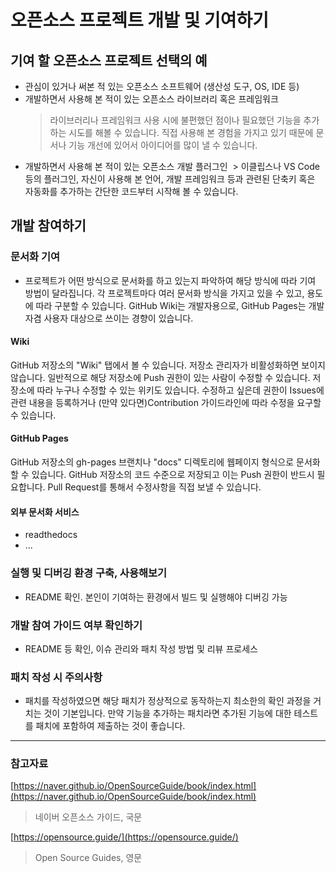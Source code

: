 # 오픈소스 프로젝트 개발 및 기여하기

## 기여 할 오픈소스 프로젝트 선택의 예

- 관심이 있거나 써본 적 있는 오픈소스 소프트웨어 (생산성 도구, OS, IDE 등)
- 개발하면서 사용해 본 적이 있는 오픈소스 라이브러리 혹은 프레임워크
  > 라이브러리나 프레임워크 사용 시에 불편했던 점이나 필요했던 기능을 추가하는 시도를 해볼 수 있습니다. 직접 사용해 본 경험을 가지고 있기 때문에 문서나 기능 개선에 있어서 아이디어를 많이 낼 수 있습니다.
- 개발하면서 사용해 본 적이 있는 오픈소스 개발 플러그인
  > 이클립스나 VS Code 등의 플러그인, 자신이 사용해 본 언어, 개발 프레임워크 등과 관련된 단축키 혹은 자동화를 추가하는 간단한 코드부터 시작해 볼 수 있습니다.

## 개발 참여하기

### 문서화 기여

- 프로젝트가 어떤 방식으로 문서화를 하고 있는지 파악하여 해당 방식에 따라 기여 방법이 달라집니다. 각 프로젝트마다 여러 문서화 방식을 가지고 있을 수 있고, 용도에 따라 구분할 수 있습니다. GitHub Wiki는 개발자용으로, GitHub Pages는 개발자겸 사용자 대상으로 쓰이는 경향이 있습니다.

#### Wiki

GitHub 저장소의 "Wiki" 탭에서 볼 수 있습니다. 저장소 관리자가 비활성화하면 보이지 않습니다. 일반적으로 해당 저장소에 Push 권한이 있는 사람이 수정할 수 있습니다. 저장소에 따라 누구나 수정할 수 있는 위키도 있습니다. 수정하고 싶은데 권한이 Issues에 관련 내용을 등록하거나 (만약 있다면)Contribution 가이드라인에 따라 수정을 요구할 수 있습니다.

#### GitHub Pages

GitHub 저장소의 gh-pages 브랜치나 "docs" 디렉토리에 웹페이지 형식으로 문서화 할 수 있습니다. GitHub 저장소의 코드 수준으로 저장되고 이는 Push 권한이 반드시 필요합니다. Pull Request를 통해서 수정사항을 직접 보낼 수 있습니다.

#### 외부 문서화 서비스

- readthedocs
- ...


### 실행 및 디버깅 환경 구축, 사용해보기

- README 확인. 본인이 기여하는 환경에서 빌드 및 실행해야 디버깅 가능

### 개발 참여 가이드 여부 확인하기

- README 등 확인, 이슈 관리와 패치 작성 방법 및 리뷰 프로세스

### 패치 작성 시 주의사항

- 패치를 작성하였으면 해당 패치가 정상적으로 동작하는지 최소한의 확인 과정을 거치는 것이 기본입니다. 만약 기능을 추가하는 패치라면 추가된 기능에 대한 테스트를 패치에 포함하여 제출하는 것이 좋습니다.


---

### 참고자료

[https://naver.github.io/OpenSourceGuide/book/index.html](https://naver.github.io/OpenSourceGuide/book/index.html)
> 네이버 오픈소스 가이드, 국문

[https://opensource.guide/](https://opensource.guide/)
> Open Source Guides, 영문
